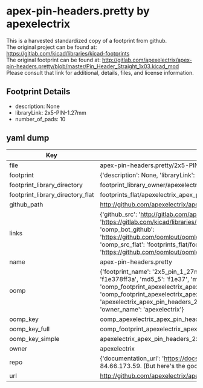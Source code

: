 # apex-pin-headers.pretty by apexelectrix  
This is a harvested standardized copy of a footprint from github.  
The original project can be found at:  
https://gitlab.com/kicad/libraries/kicad-footprints  
The original footprint can be found at:
http://gitlab.com/apexelectrix/apex-pin-headers.pretty/blob/master/Pin_Header_Straight_1x03.kicad_mod
Please consult that link for additional, details, files, and license information.  
## Footprint Details
* description: None  
* libraryLink: 2x5-PIN-1.27mm  
* number_of_pads: 10  
## yaml dump  
| Key | Value |  
| --- | --- |  
| file | apex-pin-headers.pretty/2x5-PIN-1.27mm.kicad_mod |  
| footprint | {'description': None, 'libraryLink': '2x5-PIN-1.27mm', 'number_of_pads': 10} |  
| footprint_library_directory | footprint_library_owner/apexelectrix_apex-pin-headers.pretty |  
| footprint_library_directory_flat | footprints_flat/apexelectrix_apex_pin_headers_2x5_pin_1_27mm/working |  
| github_path | http://github.com/apexelectrix/apex-pin-headers.pretty/blob/master/2x5-PIN-1.27mm.kicad_mod |  
| links | {'github_src': 'http://gitlab.com/apexelectrix/apex-pin-headers.pretty/blob/master/Pin_Header_Straight_1x03.kicad_mod', 'github_src_repo': 'https://gitlab.com/kicad/libraries/kicad-footprints', 'oomp_bot': 'footprints/apexelectrix_apex_pin_headers_2x5_pin_1_27mm/working', 'oomp_bot_github': 'https://github.com/oomlout/oomlout_oomp_footprint_bot/tree/main/footprints/apexelectrix_apex_pin_headers_2x5_pin_1_27mm/working', 'oomp_src_flat': 'footprints_flat/footprints_flat/apexelectrix_apex_pin_headers_2x5_pin_1_27mm/working', 'oomp_src_flat_github': 'https://github.com/oomlout/oomlout_oomp_footprint_src/tree/main/footprints_flat/apexelectrix_apex_pin_headers_2x5_pin_1_27mm/working'} |  
| name | apex-pin-headers.pretty |  
| oomp | {'footprint_name': '2x5_pin_1_27mm', 'library_name': 'apex_pin_headers', 'md5': 'f1e378ff3a712c97a5e383718089a898', 'md5_10': 'f1e378ff3a', 'md5_5': 'f1e37', 'md5_6': 'f1e378', 'oomp_key': 'oomp_apexelectrix_apex_pin_headers_2x5_pin_1_27mm', 'oomp_key_extra': 'oomp_footprint_apexelectrix_apex_pin_headers_2x5_pin_1_27mm', 'oomp_key_full': 'oomp_footprint_apexelectrix_apex_pin_headers_2x5_pin_1_27mm_f1e378', 'oomp_key_simple': 'apexelectrix_apex_pin_headers_2x5_pin_1_27mm', 'original_filename': 'apex-pin-headers.pretty/2x5-PIN-1.27mm.kicad_mod', 'owner_name': 'apexelectrix'} |  
| oomp_key | oomp_apexelectrix_apex_pin_headers_2x5_pin_1_27mm |  
| oomp_key_full | oomp_footprint_apexelectrix_apex_pin_headers_2x5_pin_1_27mm |  
| oomp_key_simple | apexelectrix_apex_pin_headers_2x5_pin_1_27mm |  
| owner | apexelectrix |  
| repo | {'documentation_url': 'https://docs.github.com/rest/overview/resources-in-the-rest-api#rate-limiting', 'message': "API rate limit exceeded for 84.66.173.59. (But here's the good news: Authenticated requests get a higher rate limit. Check out the documentation for more details.)"} |  
| url | http://github.com/apexelectrix/apex-pin-headers.pretty |  

